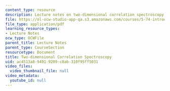 ```yaml
---
content_type: resource
description: Lecture notes on two-dimensional correlation spectroscopy.
file: https://ol-ocw-studio-app-qa.s3.amazonaws.com/courses/5-74-introductory-quantum-mechanics-ii-spring-2009/ac4513a894919209c8ab310f95ff5031_MIT5_74s09_lec17.pdf
file_type: application/pdf
learning_resource_types:
- Lecture Notes
ocw_type: OCWFile
parent_title: Lecture Notes
parent_type: CourseSection
resourcetype: Document
title: Two-dimensional Correlation Spectroscopy
uid: ac4513a8-9491-9209-c8ab-310f95ff5031
video_files:
  video_thumbnail_file: null
video_metadata:
  youtube_id: null
---
```

